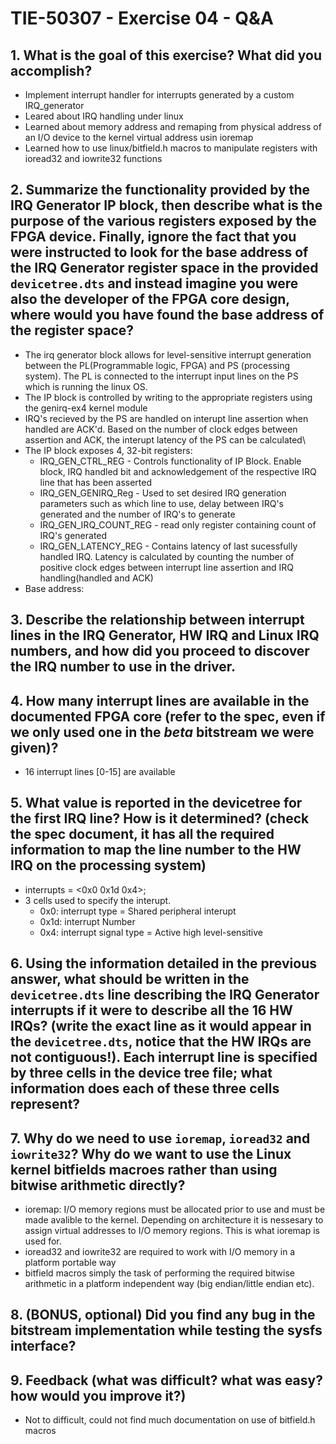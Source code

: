 # TIE-50307 - Exercise 04 - Q&A

## 1. What is the goal of this exercise? What did you accomplish?
- Implement interrupt handler for interrupts generated by a custom IRQ_generator
- Leared about IRQ handling under linux
- Learned about memory address and remaping from physical address of an I/O device to the kernel virtual address usin ioremap
- Learned how to use linux/bitfield.h macros to manipulate registers with ioread32 and iowrite32 functions

## 2. Summarize the functionality provided by the IRQ Generator IP block, then describe what is the purpose of the various registers exposed by the FPGA device. Finally, ignore the fact that you were instructed to look for the base address of the IRQ Generator register space in the provided `devicetree.dts` and instead imagine you were also the developer of the FPGA core design, where would you have found the base address of the register space?
- The irq generator block allows for level-sensitive interrupt generation between the PL(Programmable logic, FPGA) and PS (processing system). The PL is connected to the interrupt input lines on the PS which is running the linux OS. 
- The IP block is controlled by writing to the appropriate registers using the genirq-ex4 kernel module
- IRQ's recieved by the PS are handled on interupt line assertion when handled are ACK'd. Based on the number of clock edges between assertion and ACK, the interupt latency of the PS can be calculated\
- The IP block exposes 4, 32-bit registers:
    - IRQ_GEN_CTRL_REG - Controls functionality of IP Block. Enable block, IRQ handled bit and acknowledgement of the respective IRQ line that has been asserted
    - IRQ_GEN_GENIRQ_Reg - Used to set desired IRQ generation parameters such as which line to use, delay between IRQ's generated and the number of IRQ's to generate
    - IRQ_GEN_IRQ_COUNT_REG - read only register containing count of IRQ's generated
    - IRQ_GEN_LATENCY_REG - Contains latency of last sucessfully handled IRQ.  Latency is calculated by counting the number of positive clock edges between interrupt line assertion and IRQ handling(handled and ACK) 
- Base address:

## 3. Describe the relationship between interrupt lines in the IRQ Generator, HW IRQ and Linux IRQ numbers, and how did you proceed to discover the IRQ number to use in the driver.

## 4. How many interrupt lines are available in the documented FPGA core (refer to the spec, even if we only used one in the *beta* bitstream we were given)?
- 16 interrupt lines [0-15] are available

## 5. What value is reported in the devicetree for the first IRQ line? How is it determined? (check the spec document, it has all the required information to map the line number to the HW IRQ on the processing system)
- interrupts = <0x0 0x1d 0x4>;
- 3 cells used to specify the interupt.  
    - 0x0: interrupt type = Shared peripheral interupt
    - 0x1d: interrupt Number
    - 0x4: interrupt signal type = Active high level-sensitive

## 6. Using the information detailed in the previous answer, what should be written in the `devicetree.dts` line describing the IRQ Generator interrupts if it were to describe all the 16 HW IRQs? (write the exact line as it would appear in the `devicetree.dts`, notice that the HW IRQs are not contiguous!). Each interrupt line is specified by three cells in the device tree file; what information does each of these three cells represent?

## 7. Why do we need to use `ioremap`, `ioread32` and `iowrite32`? Why do we want to use the Linux kernel bitfields macroes rather than using bitwise arithmetic directly?
- ioremap: I/O memory regions must be allocated prior to use and must be made avalible to the kernel. Depending on architecture it is nessesary to assign virtual addresses to I/O memory regions. This is what ioremap is used for.
- ioread32 and iowrite32 are required to work with I/O memory in a platform portable way
- bitfield macros simply the task of performing the required bitwise arithmetic in a platform independent way (big endian/little endian etc).   
## 8. (BONUS, optional) Did you find any bug in the bitstream implementation while testing the sysfs interface?

## 9. Feedback (what was difficult? what was easy? how would you improve it?)
- Not to difficult,  could not find much documentation on use of bitfield.h macros

